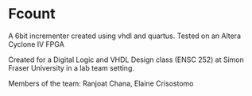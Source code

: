 # Fcount
A 6bit incrementer created using vhdl and quartus. Tested on an Altera Cyclone IV FPGA

Created for a Digital Logic and VHDL Design class (ENSC 252) at Simon Fraser University in a lab team setting.

Members of the team:
Ranjoat Chana, Elaine Crisostomo
